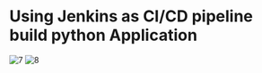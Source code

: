 # Using Jenkins as CI/CD pipeline build python Application

![7](https://user-images.githubusercontent.com/31750138/199674967-0d51a567-11f8-4a8f-9a20-f59bdeba3bce.png)
![8](https://user-images.githubusercontent.com/31750138/199675055-bc8de275-a1ac-4d4d-98ac-d6758a39783a.png)

